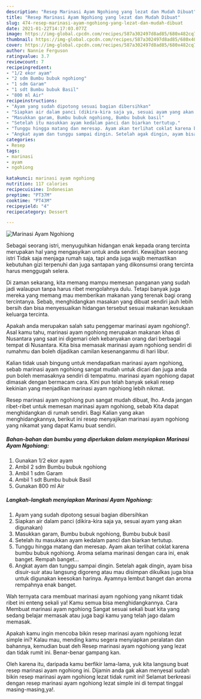 ```yaml
---
description: "Resep Marinasi Ayam Ngohiong yang lezat dan Mudah Dibuat"
title: "Resep Marinasi Ayam Ngohiong yang lezat dan Mudah Dibuat"
slug: 474-resep-marinasi-ayam-ngohiong-yang-lezat-dan-mudah-dibuat
date: 2021-01-22T14:17:03.077Z
image: https://img-global.cpcdn.com/recipes/587a302497d8ad85/680x482cq70/marinasi-ayam-ngohiong-foto-resep-utama.jpg
thumbnail: https://img-global.cpcdn.com/recipes/587a302497d8ad85/680x482cq70/marinasi-ayam-ngohiong-foto-resep-utama.jpg
cover: https://img-global.cpcdn.com/recipes/587a302497d8ad85/680x482cq70/marinasi-ayam-ngohiong-foto-resep-utama.jpg
author: Nannie Ferguson
ratingvalue: 3.7
reviewcount: 7
recipeingredient:
- "1/2 ekor ayam"
- "2 sdm Bumbu bubuk ngohiong"
- "1 sdm Garam"
- "1 sdt Bumbu bubuk Basil"
- "800 ml Air"
recipeinstructions:
- "Ayam yang sudah dipotong sesuai bagian dibersihkan"
- "Siapkan air dalam panci (dikira-kira saja ya, sesuai ayam yang akan digunakan)"
- "Masukkan garam, Bumbu bubuk ngohiong, Bumbu bubuk basil"
- "Setelah itu masukkan ayam kedalam panci dan biarkan tertutup."
- "Tunggu hingga matang dan meresap. Ayam akan terlihat coklat karena bumbu bubuk ngohiong. Aroma selama marinasi dengan cara ini, enak banget. Rempah banget..."
- "Angkat ayam dan tunggu sampai dingin. Setelah agak dingin, ayam bisa disuir-suir atau langsung digoreng atau mau disimpan dikulkas juga bisa untuk digunakan keesokan harinya. Ayamnya lembut banget dan aroma rempahnya enak banget."
categories:
- Resep
tags:
- marinasi
- ayam
- ngohiong

katakunci: marinasi ayam ngohiong 
nutrition: 117 calories
recipecuisine: Indonesian
preptime: "PT37M"
cooktime: "PT43M"
recipeyield: "4"
recipecategory: Dessert

---
```



![Marinasi Ayam Ngohiong](https://img-global.cpcdn.com/recipes/587a302497d8ad85/680x482cq70/marinasi-ayam-ngohiong-foto-resep-utama.jpg)

Sebagai seorang istri, menyuguhkan hidangan enak kepada orang tercinta merupakan hal yang mengasyikan untuk anda sendiri. Kewajiban seorang istri Tidak saja menjaga rumah saja, tapi anda juga wajib memastikan kebutuhan gizi terpenuhi dan juga santapan yang dikonsumsi orang tercinta harus menggugah selera.

Di zaman  sekarang, kita memang mampu memesan panganan yang sudah jadi walaupun tanpa harus ribet mengolahnya dulu. Tetapi banyak juga mereka yang memang mau memberikan makanan yang terenak bagi orang tercintanya. Sebab, menghidangkan masakan yang dibuat sendiri jauh lebih bersih dan bisa menyesuaikan hidangan tersebut sesuai makanan kesukaan keluarga tercinta. 



Apakah anda merupakan salah satu penggemar marinasi ayam ngohiong?. Asal kamu tahu, marinasi ayam ngohiong merupakan makanan khas di Nusantara yang saat ini digemari oleh kebanyakan orang dari berbagai tempat di Nusantara. Kita bisa memasak marinasi ayam ngohiong sendiri di rumahmu dan boleh dijadikan camilan kesenanganmu di hari libur.

Kalian tidak usah bingung untuk mendapatkan marinasi ayam ngohiong, sebab marinasi ayam ngohiong sangat mudah untuk dicari dan juga anda pun boleh memasaknya sendiri di tempatmu. marinasi ayam ngohiong dapat dimasak dengan bermacam cara. Kini pun telah banyak sekali resep kekinian yang menjadikan marinasi ayam ngohiong lebih nikmat.

Resep marinasi ayam ngohiong pun sangat mudah dibuat, lho. Anda jangan ribet-ribet untuk memesan marinasi ayam ngohiong, sebab Kita dapat menghidangkan di rumah sendiri. Bagi Kalian yang akan menghidangkannya, berikut ini resep menyajikan marinasi ayam ngohiong yang nikamat yang dapat Kamu buat sendiri.

<!--inarticleads1-->

##### Bahan-bahan dan bumbu yang diperlukan dalam menyiapkan Marinasi Ayam Ngohiong:

1. Gunakan 1/2 ekor ayam
1. Ambil 2 sdm Bumbu bubuk ngohiong
1. Ambil 1 sdm Garam
1. Ambil 1 sdt Bumbu bubuk Basil
1. Gunakan 800 ml Air




<!--inarticleads2-->

##### Langkah-langkah menyiapkan Marinasi Ayam Ngohiong:

1. Ayam yang sudah dipotong sesuai bagian dibersihkan
1. Siapkan air dalam panci (dikira-kira saja ya, sesuai ayam yang akan digunakan)
1. Masukkan garam, Bumbu bubuk ngohiong, Bumbu bubuk basil
1. Setelah itu masukkan ayam kedalam panci dan biarkan tertutup.
1. Tunggu hingga matang dan meresap. Ayam akan terlihat coklat karena bumbu bubuk ngohiong. Aroma selama marinasi dengan cara ini, enak banget. Rempah banget...
1. Angkat ayam dan tunggu sampai dingin. Setelah agak dingin, ayam bisa disuir-suir atau langsung digoreng atau mau disimpan dikulkas juga bisa untuk digunakan keesokan harinya. Ayamnya lembut banget dan aroma rempahnya enak banget.




Wah ternyata cara membuat marinasi ayam ngohiong yang nikamt tidak ribet ini enteng sekali ya! Kamu semua bisa menghidangkannya. Cara Membuat marinasi ayam ngohiong Sangat sesuai sekali buat kita yang sedang belajar memasak atau juga bagi kamu yang telah jago dalam memasak.

Apakah kamu ingin mencoba bikin resep marinasi ayam ngohiong lezat simple ini? Kalau mau, mending kamu segera menyiapkan peralatan dan bahannya, kemudian buat deh Resep marinasi ayam ngohiong yang lezat dan tidak rumit ini. Benar-benar gampang kan. 

Oleh karena itu, daripada kamu berfikir lama-lama, yuk kita langsung buat resep marinasi ayam ngohiong ini. Dijamin anda gak akan menyesal sudah bikin resep marinasi ayam ngohiong lezat tidak rumit ini! Selamat berkreasi dengan resep marinasi ayam ngohiong lezat simple ini di tempat tinggal masing-masing,ya!.

